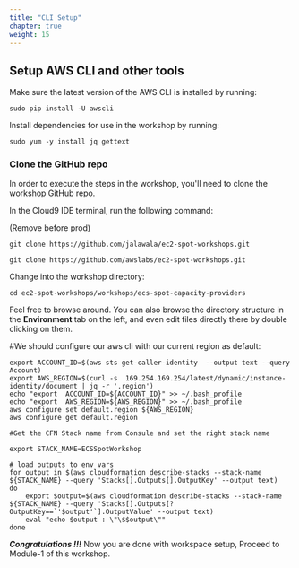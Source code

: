 ```yaml
---
title: "CLI Setup"
chapter: true
weight: 15
---
```


Setup AWS CLI and other tools
---

Make sure the latest version of the AWS CLI is installed by running:

```
sudo pip install -U awscli  
```
Install dependencies for use in the workshop by running:

```
sudo yum -y install jq gettext
```

### Clone the GitHub repo

In order to execute the steps in the workshop, you'll need to clone the workshop GitHub repo.

In the Cloud9 IDE terminal, run the following command:

(Remove before prod)
```
git clone https://github.com/jalawala/ec2-spot-workshops.git 
```
```
git clone https://github.com/awslabs/ec2-spot-workshops.git
```
Change into the workshop directory:

```
cd ec2-spot-workshops/workshops/ecs-spot-capacity-providers
```

Feel free to browse around. You can also browse the directory structure in the **Environment** tab on the left, and even edit files directly there by double clicking on them.

#We should configure our aws cli with our current region as default:

```
export ACCOUNT_ID=$(aws sts get-caller-identity  --output text --query Account)
export AWS_REGION=$(curl -s  169.254.169.254/latest/dynamic/instance-identity/document | jq -r '.region')
echo "export  ACCOUNT_ID=${ACCOUNT_ID}" >> ~/.bash_profile
echo "export  AWS_REGION=${AWS_REGION}" >> ~/.bash_profile
aws configure set default.region ${AWS_REGION}
aws configure get default.region

#Get the CFN Stack name from Consule and set the right stack name

export STACK_NAME=ECSSpotWorkshop

# load outputs to env vars
for output in $(aws cloudformation describe-stacks --stack-name ${STACK_NAME} --query 'Stacks[].Outputs[].OutputKey' --output text)
do
    export $output=$(aws cloudformation describe-stacks --stack-name ${STACK_NAME} --query 'Stacks[].Outputs[?OutputKey==`'$output'`].OutputValue' --output text)
    eval "echo $output : \"\$$output\""
done
```

***Congratulations !!!*** Now you are done with workspace setup, Proceed to Module-1 of this workshop.
